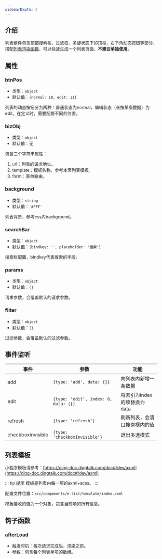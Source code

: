 ```yaml
---
sidebarDepth: 2
---
```


## 介绍

列表组件包含顶部搜索栏、过滤框、多旋状态下的顶栏，右下角动态按钮等部分。搭配[列表渲染函数](../../render/list)，可以快速生成一个列表页面，**不建议单独使用**。

## 属性

### btnPos

- 类型：`object`
- 默认值：`{normal: 10, edit: 11}`

列表的动态按钮分为两种：普通状态为normal，编辑状态（长按某条数据）为edit。在定义时，需要配置不同的位置。

### bizObj

- 类型：`object`
- 默认值：无

包含三个字符串属性：
1. url：列表的请求地址。
2. template：模板名称，参考本页列表模板。
3. form：表单路由。

### background

- 类型：`string`
- 默认值：`'#FFF'`

列表背景，参考css内background。

### searchBar

- 类型：`object`
- 默认值：`{bindkey: '', placeholder: '搜索'}`

搜索栏配置，bindkey代表搜索的字段。

### params

- 类型：`object`
- 默认值：`{}`

请求参数，会覆盖默认的请求参数。

### filter

- 类型：`object`
- 默认值：`{}`

过滤参数，会覆盖默认的过滤参数。

## 事件监听

|事件|参数|功能|
|-|-|-|
|add|`{type: 'add', data: {}}`|向列表内新增一条数据|
|edit|`{type: 'edit', index: 0, data: {}}`|将索引为index的项替换为data|
|refresh|`{type: 'refresh'}`|刷新列表，会清口搜索框内的值|
|checkboxInvisible|`{type: 'checkboxInvisible'}`|退出多选模式|

## 列表模板

小程序模板请参考：[https://ding-doc.dingtalk.com/doc#/dev/axml](https://ding-doc.dingtalk.com/doc#/dev/axml)

::: tip 提示
模板是列表内每一项的axml+acss。
:::

配置文件位置：`src/components/e-list/template/index.axml`

模板接收的值为一个对象，包含当前项的所有信息。

## 钩子函数

### afterLoad

- 触发时机：每次请求完成后，渲染之前。
- 参数：包含每个列表单项的数组。